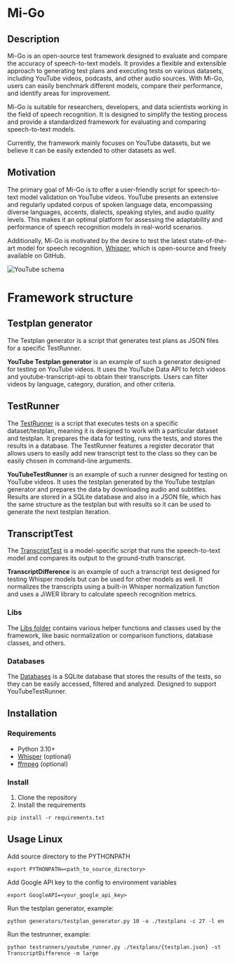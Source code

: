 # Mi-Go

## Description

Mi-Go is an open-source test framework designed to evaluate and compare the accuracy of speech-to-text models. It
provides a flexible and extensible approach to generating test plans and executing tests on various datasets, including
YouTube videos, podcasts, and other audio sources. With Mi-Go, users can easily benchmark different models, compare
their performance, and identify areas for improvement.

Mi-Go is suitable for researchers, developers, and data scientists working in the field of speech recognition. It is
designed to simplify the testing process and provide a standardized framework for evaluating and comparing
speech-to-text models.

Currently, the framework mainly focuses on YouTube datasets, but we believe it can be easily extended to other datasets
as well.

## Motivation

The primary goal of Mi-Go is to offer a user-friendly script for speech-to-text model validation on YouTube videos.
YouTube presents an extensive and regularly updated corpus of spoken language data, encompassing diverse languages,
accents, dialects, speaking styles, and audio quality levels. This makes it an optimal platform for assessing the
adaptability and performance of speech recognition models in real-world scenarios.

Additionally, Mi-Go is motivated by the desire to test the latest state-of-the-art model for speech
recognition, [Whisper](https://github.com/openai/whisper), which is open-source and freely available on GitHub.

![YouTube schema](https://github.com/Kowalski1024/Mi-Go/blob/master/schema.png)

# Framework structure

## Testplan generator

The Testplan generator is a script that generates test plans as JSON files for a specific TestRunner.

**YouTube Testplan generator** is an example of such a generator designed for testing on YouTube videos. It uses the
YouTube Data API to fetch videos and youtube-transcript-api to obtain their transcripts. Users can filter videos by
language, category, duration, and other criteria.

## TestRunner

The [TestRunner](https://github.com/Kowalski1024/Mi-Go/blob/master/testrunners/youtube_runner.py) is a script that
executes tests on a specific dataset/testplan, meaning it is designed to work with a particular dataset and testplan. It
prepares the data for testing, runs the tests, and stores the results in a database. The TestRunner features a register
decorator that allows users to easily add new transcript test to the class so they can be easily chosen in command-line
arguments.

**YouTubeTestRunner** is an example of such a runner designed for testing on YouTube videos. It uses the testplan
generated by the YouTube testplan generator and prepares the data by downloading audio and subtitles. Results are stored
in a SQLite database and also in a JSON file, which has the same structure as the testplan but with results so it can be
used to generate the next testplan iteration.

## TranscriptTest

The [TranscriptTest](https://github.com/Kowalski1024/Mi-Go/blob/master/testrunners/tests/transcript_test.py) is a
model-specific script that runs the speech-to-text model and compares its output to the ground-truth transcript.

**TranscriptDifference** is an example of such a transcript test designed for testing Whisper models but can be used for
other models as well. It normalizes the transcripts using a built-in Whisper normalization function and uses a JiWER
library to calculate speech recognition metrics.

### Libs

The [Libs folder](https://github.com/Kowalski1024/Mi-Go/blob/master/libs) contains various helper functions and classes
used by the framework, like basic normalization or comparison functions, database classes, and others.

### Databases

The [Databases](https://github.com/Kowalski1024/Mi-Go/blob/master/databases) is a SQLite database that stores the
results of the tests, so they can be easily accessed, filtered and analyzed. Designed to support YouTubeTestRunner.

## Installation

### Requirements

- Python 3.10+
- [Whisper](https://github.com/openai/whisper) (optional)
- [ffmpeg](https://ffmpeg.org/) (optional)

### Install

1. Clone the repository
2. Install the requirements

```
pip install -r requirements.txt
```

## Usage Linux

Add source directory to the PYTHONPATH

```
export PYTHONPATH=<path_to_source_directory>
```

Add Google API key to the config to environment variables

```
export GoogleAPI=<your_google_api_key>
```

Run the testplan generator, example:

```
python generators/testplan_generator.py 10 -o ./testplans -c 27 -l en
```

Run the testrunner, example:

```
python testrunners/youtube_runner.py ./testplans/{testplan.json} -st TranscriptDifference -m large
```


